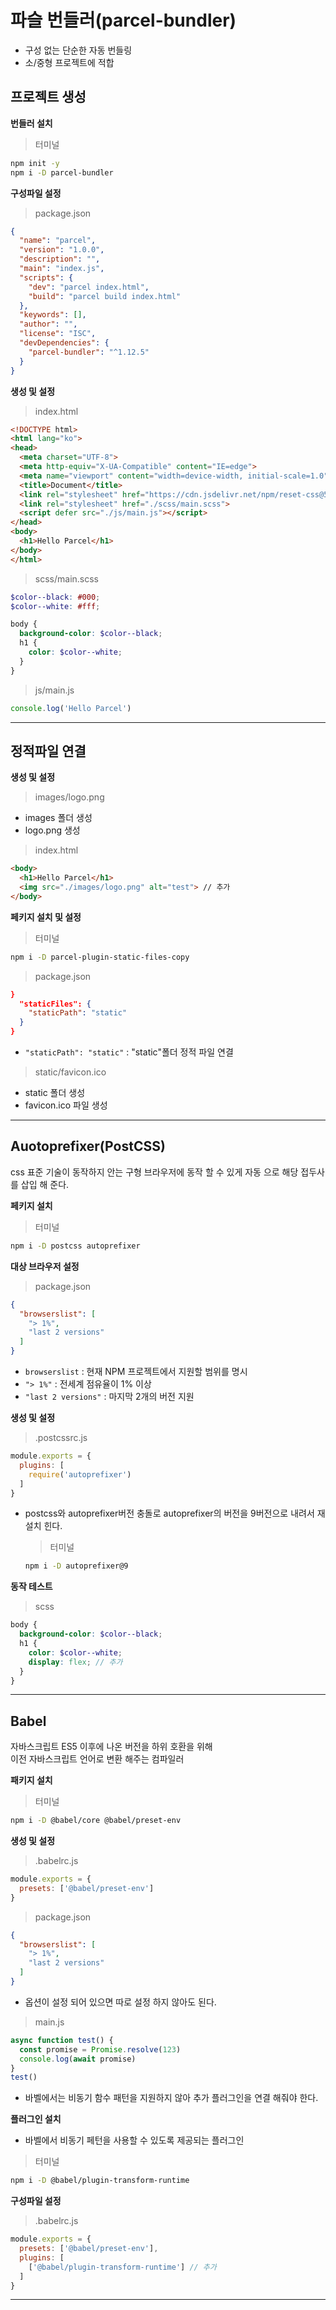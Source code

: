 # 파슬 번들러(parcel-bundler)
- 구성 없는 단순한 자동 번들링
- 소/중형 프로젝트에 적합

## 프로젝트 생성

  __번들러 설치__
  > 터미널
  ```bash
  npm init -y
  npm i -D parcel-bundler
  ```

  __구성파일 설정__
  > package.json
  ```json
  {
    "name": "parcel",
    "version": "1.0.0",
    "description": "",
    "main": "index.js",
    "scripts": {
      "dev": "parcel index.html",
      "build": "parcel build index.html"
    },
    "keywords": [],
    "author": "",
    "license": "ISC",
    "devDependencies": {
      "parcel-bundler": "^1.12.5"
    }
  }
  ```

  __생성 및 설정__
  > index.html
  ```html
  <!DOCTYPE html>
  <html lang="ko">
  <head>
    <meta charset="UTF-8">
    <meta http-equiv="X-UA-Compatible" content="IE=edge">
    <meta name="viewport" content="width=device-width, initial-scale=1.0">
    <title>Document</title>
    <link rel="stylesheet" href="https://cdn.jsdelivr.net/npm/reset-css@5.0.1/reset.min.css">
    <link rel="stylesheet" href="./scss/main.scss">
    <script defer src="./js/main.js"></script>
  </head>
  <body>
    <h1>Hello Parcel</h1>
  </body>
  </html>
  ```
  > scss/main.scss
  ```scss
  $color--black: #000;
  $color--white: #fff;

  body {
    background-color: $color--black;
    h1 {
      color: $color--white;
    }
  }
  ```
  > js/main.js
  ```js
  console.log('Hello Parcel')
  ```

***

## 정적파일 연결

  __생성 및 설정__
  > images/logo.png
  - images 폴더 생성
  - logo.png 생성

  > index.html
  ```html
  <body>
    <h1>Hello Parcel</h1>
    <img src="./images/logo.png" alt="test"> // 추가
  </body>
  ```

  __페키지 설치 및 설정__
  > 터미널
  ```bash
  npm i -D parcel-plugin-static-files-copy
  ```

  > package.json
  ```json
  }
    "staticFiles": {
      "staticPath": "static"
    }
  }
  ```
  - `"staticPath": "static"` : "static"폴더 정적 파일 연결

  > static/favicon.ico
  - static 폴더 생성
  - favicon.ico 파일 생성

***

## Auotoprefixer(PostCSS)
css 표준 기술이 동작하지 안는 구형 브라우저에 동작 할 수 있게 자동 으로 해당 접두사를 삽입 해 준다.

  __페키지 설치__
  > 터미널
  ```bash
  npm i -D postcss autoprefixer
  ```

  __대상 브라우저 설정__
  > package.json
  ```json
  {
    "browserslist": [
      "> 1%",
      "last 2 versions"
    ]
  }
  ```
  - `browserslist` : 현재 NPM 프로젝트에서 지원할 범위를 명시
  - `"> 1%"` : 전세계 점유율이 1% 이상
  - `"last 2 versions"` : 마지막 2개의 버전 지원

  __생성 및 설정__
  > .postcssrc.js
  ```js
  module.exports = {
    plugins: [
      require('autoprefixer')
    ]
  }
  ```
  - postcss와 autoprefixer버전 충돌로 autoprefixer의 버전을 9버전으로 내려서 재설치 힌다.
    > 터미널
    ```bash
    npm i -D autoprefixer@9
    ```

  __동작 테스트__
  > scss
  ```scss
  body {
    background-color: $color--black;
    h1 {
      color: $color--white;
      display: flex; // 추가
    }
  }
  ```

***

## Babel
자바스크립트 ES5 이후에 나온 버전을 하위 호환을 위해  
이전 자바스크립트 언어로 변환 해주는 컴파일러

  __패키지 설치__
  > 터미널
  ```bash
  npm i -D @babel/core @babel/preset-env
  ```

  __생성 및 설정__
  > .babelrc.js
  ```js
  module.exports = {
    presets: ['@babel/preset-env']
  }
  ```

  > package.json
  ```json
  {
    "browserslist": [
      "> 1%",
      "last 2 versions"
    ]
  }
  ```
  - 옵션이 설정 되어 있으면 따로 설정 하지 않아도 된다.

  > main.js
  ```js
  async function test() {
    const promise = Promise.resolve(123)
    console.log(await promise)
  }
  test()
  ```
  - 바벨에서는 비동기 함수 패턴을 지원하지 않아 추가 플러그인을 연결 해줘야 한다.

  __플러그인 설치__
  - 바벨에서 비동기 페턴을 사용할 수 있도록 제공되는 플러그인
  > 터미널
  ```bash
  npm i -D @babel/plugin-transform-runtime
  ```

  __구성파일 설정__
  > .babelrc.js
  ```js
  module.exports = {
    presets: ['@babel/preset-env'],
    plugins: [
      ['@babel/plugin-transform-runtime'] // 추가
    ]
  }
  ```

***